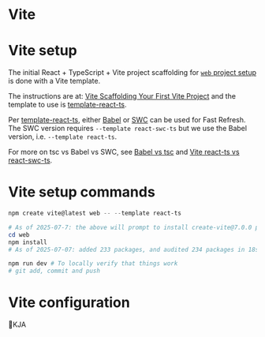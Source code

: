 
# Vite

# Vite setup

The initial React + TypeScript + Vite project scaffolding for [`web` project setup](about_setup_web.md)
is done with a Vite template.

The instructions are at: [Vite Scaffolding Your First Vite Project][vite-scaffold]
and the template to use is [template-react-ts].

Per [template-react-ts], either [Babel] or [SWC] can be used for Fast Refresh.
The SWC version requires `--template react-swc-ts` but we use the Babel version, i.e. `--template react-ts`.

For more on tsc vs Babel vs SWC, see [Babel vs tsc] and [Vite react-ts vs react-swc-ts][soq-vite-swc].

# Vite setup commands

```powershell
npm create vite@latest web -- --template react-ts

# As of 2025-07-7: the above will prompt to install create-vite@7.0.0 package.
cd web
npm install
# As of 2025-07-07: added 233 packages, and audited 234 packages in 18s

npm run dev # To locally verify that things work
# git add, commit and push
```

# Vite configuration

🚧KJA

[Babel vs tsc]: https://www.typescriptlang.org/docs/handbook/babel-with-typescript.html
[Babel]: https://babeljs.io/docs/
[soq-vite-swc]: https://stackoverflow.com/questions/79111563/what-is-the-difference-of-typescript-vs-typescript-swc-when-creating-a-vite-pr
[SWC]: https://swc.rs/
[template-react-ts]: https://github.com/vitejs/vite/tree/main/packages/create-vite/template-react-ts
[vite-scaffold]: https://vite.dev/guide/#scaffolding-your-first-vite-project
